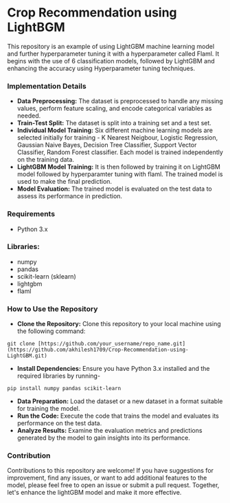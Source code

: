 # Crop Recommendation using LightBGM

This repository is an example of using LightGBM machine learning model and further hyperparameter tuning it with a hyperparameter called Flaml. It begins with the use of 6 classification models, followed by LightGBM and enhancing the accuracy using Hyperparameter tuning techniques.

### Implementation Details
- **Data Preprocessing:** The dataset is preprocessed to handle any missing values, perform feature scaling, and encode categorical variables as needed.
- **Train-Test Split:** The dataset is split into a training set and a test set.
- **Individual Model Training:** Six different machine learning models are selected initially for training - K Nearest Neigbour, Logistic Regression, Gaussian Naive Bayes, Decision Tree Classifier, Support Vector Classifier, Random Forest classifier. Each model is trained independently on the training data.
- **LightGBM Model Training:** It is then followed by training it on LightGBM model followed by hyperparamter tuning with flaml. The trained model is used to make the final prediction.
- **Model Evaluation:** The trained model is evaluated on the test data to assess its performance in prediction.

### Requirements
  - Python 3.x   

### Libraries:
  - numpy
  - pandas
  - scikit-learn (sklearn)
  - lightgbm
  - flaml

### How to Use the Repository
- **Clone the Repository:** Clone this repository to your local machine using the following command:
```
git clone [https://github.com/your_username/repo_name.git](https://github.com/akhilesh1709/Crop-Recommendation-using-LightGBM.git)
```
- **Install Dependencies:** Ensure you have Python 3.x installed and the required libraries by running-
```
pip install numpy pandas scikit-learn
```
- **Data Preparation:** Load the dataset or a new dataset in a format suitable for training the model.
- **Run the Code:** Execute the code that trains the model and evaluates its performance on the test data.
- **Analyze Results:** Examine the evaluation metrics and predictions generated by the model to gain insights into its performance.

### Contribution
Contributions to this repository are welcome! If you have suggestions for improvement, find any issues, or want to add additional features to the model, please feel free to open an issue or submit a pull request. Together, let's enhance the lightGBM model and make it more effective.
